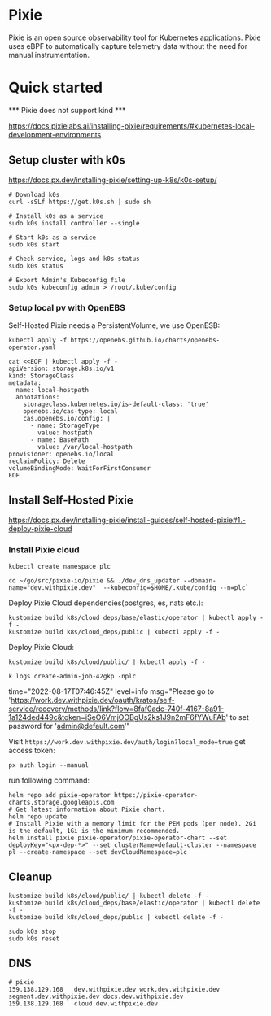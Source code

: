 # Pixie

Pixie is an open source observability tool for Kubernetes applications. Pixie uses eBPF to automatically capture telemetry data without the need for manual instrumentation.

# Quick started

*** Pixie does not support kind ***

https://docs.pixielabs.ai/installing-pixie/requirements/#kubernetes-local-development-environments


## Setup cluster with k0s

https://docs.px.dev/installing-pixie/setting-up-k8s/k0s-setup/


```console
# Download k0s
curl -sSLf https://get.k0s.sh | sudo sh

# Install k0s as a service
sudo k0s install controller --single

# Start k0s as a service
sudo k0s start

# Check service, logs and k0s status
sudo k0s status

# Export Admin's Kubeconfig file
sudo k0s kubeconfig admin > /root/.kube/config
```

### Setup local pv with OpenEBS

Self-Hosted Pixie needs a PersistentVolume, we use OpenESB:

```console
kubectl apply -f https://openebs.github.io/charts/openebs-operator.yaml
```

```console
cat <<EOF | kubectl apply -f -
apiVersion: storage.k8s.io/v1
kind: StorageClass
metadata:
  name: local-hostpath
  annotations:
    storageclass.kubernetes.io/is-default-class: 'true'
    openebs.io/cas-type: local
    cas.openebs.io/config: |
      - name: StorageType
        value: hostpath
      - name: BasePath
        value: /var/local-hostpath
provisioner: openebs.io/local
reclaimPolicy: Delete
volumeBindingMode: WaitForFirstConsumer
EOF
```

## Install Self-Hosted Pixie

https://docs.px.dev/installing-pixie/install-guides/self-hosted-pixie#1.-deploy-pixie-cloud

### Install Pixie cloud

```console
kubectl create namespace plc
```

```console
cd ~/go/src/pixie-io/pixie && ./dev_dns_updater --domain-name="dev.withpixie.dev"  --kubeconfig=$HOME/.kube/config --n=plc`
```

Deploy Pixie Cloud dependencies(postgres, es, nats etc.):
```
kustomize build k8s/cloud_deps/base/elastic/operator | kubectl apply -f -
kustomize build k8s/cloud_deps/public | kubectl apply -f -
```

Deploy Pixie Cloud:
```
kustomize build k8s/cloud/public/ | kubectl apply -f -
```

```
k logs create-admin-job-42gkp -nplc
```
time="2022-08-17T07:46:45Z" level=info msg="Please go to 'https://work.dev.withpixie.dev/oauth/kratos/self-service/recovery/methods/link?flow=8faf0adc-740f-4167-8a91-1a124ded449c&token=iSeO6VmjOOBgUs2ks1J9n2mF6fYWuFAb' to set password for 'admin@default.com'"

Visit `https://work.dev.withpixie.dev/auth/login?local_mode=true` get access token:

```console
px auth login --manual
```

run following command:
```
helm repo add pixie-operator https://pixie-operator-charts.storage.googleapis.com
# Get latest information about Pixie chart.
helm repo update
# Install Pixie with a memory limit for the PEM pods (per node). 2Gi is the default, 1Gi is the minimum recommended.
helm install pixie pixie-operator/pixie-operator-chart --set deployKey="<px-dep-*>" --set clusterName=default-cluster --namespace pl --create-namespace --set devCloudNamespace=plc
```

## Cleanup


```console
kustomize build k8s/cloud/public/ | kubectl delete -f -
kustomize build k8s/cloud_deps/base/elastic/operator | kubectl delete -f -
kustomize build k8s/cloud_deps/public | kubectl delete -f -
```

```console
sudo k0s stop
sudo k0s reset
```

## DNS

```
# pixie
159.138.129.168   dev.withpixie.dev work.dev.withpixie.dev segment.dev.withpixie.dev docs.dev.withpixie.dev
159.138.129.168   cloud.dev.withpixie.dev
```